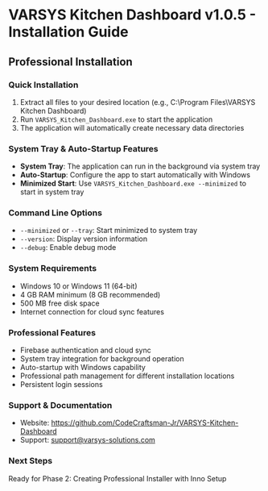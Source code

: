 # VARSYS Kitchen Dashboard v1.0.5 - Installation Guide

## Professional Installation

### Quick Installation
1. Extract all files to your desired location (e.g., C:\Program Files\VARSYS Kitchen Dashboard\)
2. Run `VARSYS_Kitchen_Dashboard.exe` to start the application
3. The application will automatically create necessary data directories

### System Tray & Auto-Startup Features
- **System Tray**: The application can run in the background via system tray
- **Auto-Startup**: Configure the app to start automatically with Windows
- **Minimized Start**: Use `VARSYS_Kitchen_Dashboard.exe --minimized` to start in system tray

### Command Line Options
- `--minimized` or `--tray`: Start minimized to system tray
- `--version`: Display version information
- `--debug`: Enable debug mode

### System Requirements
- Windows 10 or Windows 11 (64-bit)
- 4 GB RAM minimum (8 GB recommended)
- 500 MB free disk space
- Internet connection for cloud sync features

### Professional Features
- Firebase authentication and cloud sync
- System tray integration for background operation
- Auto-startup with Windows capability
- Professional path management for different installation locations
- Persistent login sessions

### Support & Documentation
- Website: https://github.com/CodeCraftsman-Jr/VARSYS-Kitchen-Dashboard
- Support: support@varsys-solutions.com

### Next Steps
Ready for Phase 2: Creating Professional Installer with Inno Setup
